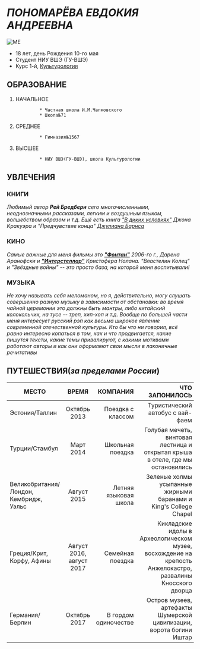 # *ПОНОМАРЁВА ЕВДОКИЯ АНДРЕЕВНА*

![ME](https://pp.userapi.com/c840130/v840130004/3e882/cLa9b0HfSU4.jpg)

* 18 лет, день Рождения 10-го мая
* Студент НИУ ВШЭ (ГУ-ВШЭ)
* Курс 1-й, [Культурология](https://www.hse.ru/ba/cultural/ "ЛУЧШИЙ УНИВЕР EVER") 

## ОБРАЗОВАНИЕ 

1. НАЧАЛЬНОЕ

                * Частная школа И.М.Чапковского 
                * Школа№71
                
2. СРЕДНЕЕ

                * Гимназия№1567
                
3. ВЫСШЕЕ

                * НИУ ВШЭ(ГУ-ВШЭ), школа Культурологии
                
## УВЛЕЧЕНИЯ 
### КНИГИ 

*Любимый автор **Рей Бредбери** сего многочисленными, неоднозначными рассказами, легким и воздушным языком, волшебством образом и т.д.  Ещё есть книга ["В диких условиях"](https://en.wikipedia.org/wiki/Into_the_Wild_(book)) Джона Кракуэра и "Предчувствие конца" [Джулиана Барнса](https://ru.wikipedia.org/wiki/%D0%91%D0%B0%D1%80%D0%BD%D1%81,_%D0%94%D0%B6%D1%83%D0%BB%D0%B8%D0%B0%D0%BD)*

### КИНО

*Самые важные для меня фильмы это [**"Фонтан"**](https://www.kinopoisk.ru/film/fontan-2006-81583/) 2006-го г., Дарена Аранофски и [**"Интерстеллар"**](https://www.kinopoisk.ru/film/interstellar-2014-258687/) Кристофера Нолана. 
"Властелин Колец" и "Звёздные войны" -- это просто база, на которой меня воспитывали!*

### МУЗЫКА

*Не хочу называть себя меломаном, но я, действительно, могу слушать совершенно разную музыку в зависимости от обстановки: во время чайной церемонии это должны быть мантры, либо китайский колокольчик, на тусе -- треп, хип-хоп и т.д. Вообще по большей части меня интересует русский рэп как весьма широкое явление современной отечественной культуры. Кто бы что ни говорил, всё равно интересно копаться в том, как и что продвигается, какие пишутся тексты, какие темы привалируют, с какими мотивами работают авторы и как они оформляют свои мысли в лаконичные речитативы*

## ПУТЕШЕСТВИЯ(*за пределами Росcии*)

МЕСТО|ВРЕМЯ|КОМПАНИЯ|ЧТО ЗАПОНИЛОСЬ
---|:---:|---:|---:
Эстония/Таллин|Октябрь 2013|Поездка с классом|Туристический автобус с вай-фаем 
Турции/Стамбул|Март 2014|Школьная поездка|Голубая мечеть, винтовая лестница и открытая крыша в отеле, где мы остановились
Великобритания/Лондон, Кембридж, Уэльс|Август 2015|Летняя языковая школа|Зеленые холмы усыпанные жирными баранами и King's College Chapel
Греция/Крит, Корфу, Афины|Август 2016, август 2017|Семейная поездка|Кикладские идолы в Археологическом музее, восхождение на крепость Анжелокастро, развалины Кносского дворца
Германия/ Берлин|Октябрь 2017|В гордом одиночестве|Остров музеев, артефакты Шумерской цивилизации, ворота богини Иштар
